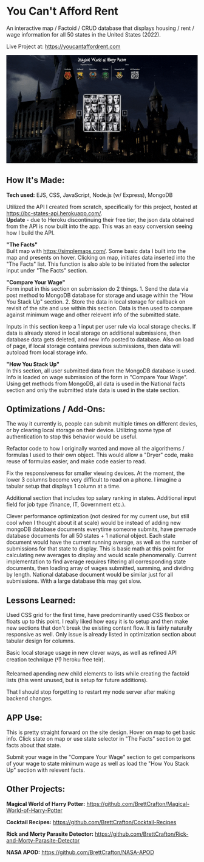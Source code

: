 # You Can't Afford Rent

An interactive map / Factoid / CRUD database that displays housing / rent / wage information for all 50 states in the United States (2022).

Live Project at: <a href="https://youcantaffordrent.com" target="_blank" rel="noreferrer"> https://youcantaffordrent.com </a>

<a href="https://youcantaffordrent.com" target="_blank" rel="noreferrer"> <img src="https://github.com/BrettCrafton/BrettCrafton/blob/main/assets/Harry%20Potter%20gif.gif?raw=true" alt="project example"/> </a>

## How It's Made:

**Tech used:** EJS, CSS, JavaScript, Node.js (w/ Express), MongoDB

Utilized the API I created from scratch, specifically for this project, hosted at https://bc-states-api.herokuapp.com/.  
**Update** - due to Heroku discontinuing their free tier, the json data obtained from the API is now built into the app. This was an easy conversion seeing how I build the API.

**"The Facts"**  
Built map with https://simplemaps.com/. Some basic data I built into the map and presents on hover. Clicking on map, initiates data inserted into the "The Facts" list. This function is also able to be initiated from the selector input under "The Facts" section. 

**"Compare Your Wage"**  
Form input in this section on submission do 2 things. 1. Send the data via post method to MongoDB database for storage and usage within the "How You Stack Up" section. 2. Store the data in local storage for callback on revisit of the site and use within this section.
Data is then used to compare against minimum wage and other relevent info of the submitted state.

Inputs in this section keep a 1 input per user rule via local storage checks. If data is already stored in local storage on additional submissions, then database data gets deleted, and new info posted to database. Also on load of page, if local storage contains previous submissions, then data will autoload from local storage info.

**"How You Stack Up"**  
In this section, all user submitted data from the MongoDB database is used. Info is loaded on wage submission of the form in "Compare Your Wage". Using get methods from MongoDB, all data is used in the National facts section and only the submitted state data is used in the state section.

## Optimizations / Add-Ons:

The way it currently is, people can submit multiple times on different devies, or by clearing local storage on their device. Utilizing some type of authentication to stop this behavior would be useful. 

Refactor code to how I originally wanted and move all the algorithems / formulas I used to their own object. This would allow a "Dryer" code, make reuse of formulas easier, and make code easier to read. 

Fix the responsiveness for smaller viewing devices. At the moment, the lower 3 columns become very difficult to read on a phone. I imagine a tabular setup that displays 1 column at a time. 

Additional section that includes top salary ranking in states. Additional input field for job type (finance, IT, Government etc.).

Clever performance optimization (not desired for my current use, but still cool when I thought about it at scale) would be instead of adding new mongoDB database documents everytime someone submits, have premade database documents for all 50 states + 1 national object. Each state document would have the current running average, as well as the number of submissions for that state to display. This is basic math at this point for calculating new averages to display and would scale phenomenally. Current implementation to find average requires filtering all corresponding state documents, then loading array of wages submitted, summing, and dividing by length. National database document would be similar just for all submissions. With a large database this may get slow. 

## Lessons Learned:

Used CSS grid for the first time, have predominantly used CSS flexbox or floats up to this point. I really liked how easy it is to setup and then make new sections that don't break the existing content flow. It is fairly naturally responsive as well. Only issue is already listed in optimization section about tabular design for columns.

Basic local storage usage in new clever ways, as well as refined API creation technique (:thumbsdown: heroku free teir). 

Relearned apending new child elements to lists while creating the factoid lists (this went unused, but is setup for future additions).

That I should stop forgetting to restart my node server after making backend changes.

## APP Use:

This is pretty straight forward on the site design. Hover on map to get basic info. Click state on map or use state selector in "The Facts" section to get facts about that state.

Submit your wage in the "Compare Your Wage" section to get comparisons of your wage to state minimum wage as well as load the "How You Stack Up" section with relevent facts.

## Other Projects:

**Magical World of Harry Potter:** https://github.com/BrettCrafton/Magical-World-of-Harry-Potter

**Cocktail Recipes:** https://github.com/BrettCrafton/Cocktail-Recipes

**Rick and Morty Parasite Detector:** https://github.com/BrettCrafton/Rick-and-Morty-Parasite-Detector

**NASA APOD:** https://github.com/BrettCrafton/NASA-APOD
